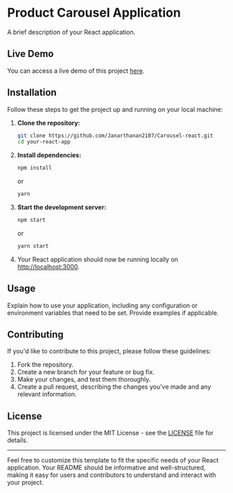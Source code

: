 # Product Carousel Application

A brief description of your React application.

## Live Demo

You can access a live demo of this project [here](https://chic-caramel-507d89.netlify.app/).

## Installation

Follow these steps to get the project up and running on your local machine:

1. **Clone the repository:**

   ```bash
   git clone https://github.com/Janarthanan2107/Carousel-react.git
   cd your-react-app
   ```

2. **Install dependencies:**

   ```bash
   npm install
   ```

   or

   ```bash
   yarn
   ```

3. **Start the development server:**

   ```bash
   npm start
   ```

   or

   ```bash
   yarn start
   ```

4. Your React application should now be running locally on [http://localhost:3000](http://localhost:3000).

## Usage

Explain how to use your application, including any configuration or environment variables that need to be set. Provide examples if applicable.

## Contributing

If you'd like to contribute to this project, please follow these guidelines:

1. Fork the repository.
2. Create a new branch for your feature or bug fix.
3. Make your changes, and test them thoroughly.
4. Create a pull request, describing the changes you've made and any relevant information.

## License

This project is licensed under the MIT License - see the [LICENSE](LICENSE) file for details.

---

Feel free to customize this template to fit the specific needs of your React application. Your README should be informative and well-structured, making it easy for users and contributors to understand and interact with your project.